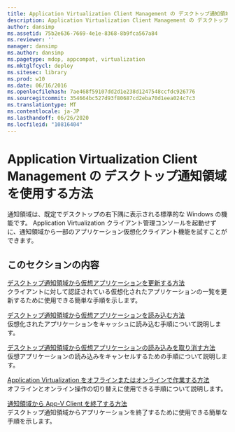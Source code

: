```yaml
---
title: Application Virtualization Client Management の デスクトップ通知領域を使用する方法
description: Application Virtualization Client Management の デスクトップ通知領域を使用する方法
author: dansimp
ms.assetid: 75b2e636-7669-4e1e-8368-8b9fca567a84
ms.reviewer: ''
manager: dansimp
ms.author: dansimp
ms.pagetype: mdop, appcompat, virtualization
ms.mktglfcycl: deploy
ms.sitesec: library
ms.prod: w10
ms.date: 06/16/2016
ms.openlocfilehash: 7ae468f59107dd2d1e238d1247548ccfdc926776
ms.sourcegitcommit: 354664bc527d93f80687cd2eba70d1eea024c7c3
ms.translationtype: MT
ms.contentlocale: ja-JP
ms.lasthandoff: 06/26/2020
ms.locfileid: "10816404"
---
```

# Application Virtualization Client Management の デスクトップ通知領域を使用する方法


通知領域は、既定でデスクトップの右下隅に表示される標準的な Windows の機能です。 Application Virtualization クライアント管理コンソールを起動せずに、通知領域から一部のアプリケーション仮想化クライアント機能を試すことができます。

## このセクションの内容


<a href="" id="how-to-refresh-virtual-applications-from-the-desktop-notification-area"></a>[デスクトップ通知領域から仮想アプリケーションを更新する方法](how-to-refresh-virtual-applications-from-the-desktop-notification-area.md)  
クライアントに対して認証されている仮想化されたアプリケーションの一覧を更新するために使用できる簡単な手順を示します。

<a href="" id="how-to-load-virtual-applications-from-the-desktop-notification-area"></a>[デスクトップ通知領域から仮想アプリケーションを読み込む方法](how-to-load-virtual-applications-from-the-desktop-notification-area.md)  
仮想化されたアプリケーションをキャッシュに読み込む手順について説明します。

<a href="" id="how-to-cancel-loading-of-virtual-applications-from-the-desktop-notification-area"></a>[デスクトップ通知領域から仮想アプリケーションの読み込みを取り消す方法](how-to-cancel-loading-of-virtual-applications-from-the-desktop-notification-area.md)  
仮想アプリケーションの読み込みをキャンセルするための手順について説明します。

<a href="" id="how-to-work-offline-or-online-with-application-virtualization"></a>[Application Virtualization をオフラインまたはオンラインで作業する方法](how-to-work-offline-or-online-with-application-virtualization.md)  
オフラインとオンライン操作の切り替えに使用できる手順について説明します。

<a href="" id="how-to-exit-the-app-v-client-from-the-notification-area"></a>[通知領域から App-V Client を終了する方法](how-to-exit-the-app-v-client-from-the-notification-area.md)  
デスクトップ通知領域からアプリケーションを終了するために使用できる簡単な手順を示します。

 

 





